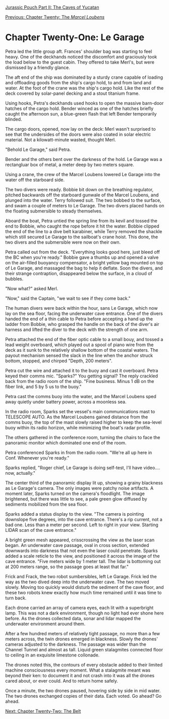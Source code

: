 [Jurassic Pouch Part II: The Caves of Yucatan](README.md)

[Previous: Chapter Twenty: The *Marcel Loubens*](ch20.md)

# Chapter Twenty-One: Le Garage

Petra led the little group aft. Frances' shoulder bag was starting to feel heavy. One of the deckhands noticed the discomfort and graciously took the load below to the guest cabin. They offered to take Merl's, but were dismissed by a friendly glance.

The aft end of the ship was dominated by a sturdy crane capable of loading and offloading goods from the ship's cargo hold, to and from land and water. At the foot of the crane was the ship's cargo hold. Like the rest of the deck covered by solar-panel decking and a stout titanium frame.

Using hooks, Petra's deckhands used hooks to open the massive barn-door hatches of the cargo hold. Bender winced as one of the hatches briefly caught the afternoon sun, a blue-green flash that left Bender temporarily blinded.

The cargo doors, opened, now lay on the deck: Merl wasn't surprised to see that the undersides of the doors were also coated in solar electric material. Not a kilowatt-minute wasted, thought Merl.

"Behold Le Garage," said Petra.

Bender and the others bent over the darkness of the hold. Le Garage was a rectangluar box of metal, a meter deep by two meters square.

Using a crane, the crew of the Marcel Loubens lowered Le Garage into the water off the starboard side.

The two divers were ready. Bobbie bit down on the breathing regulator, pitched backwards off the starboard gunwale of the Marcel Loubens, and plunged into the water. Terry followed suit. The two bobbed to the surface, and swam a couple of meters to Le Garage. The two divers placed hands on the floating submersible to steady themselves.

Aboard the boat, Petra untied the spring line from its kevil and tossed the end to Bobbie, who caught the rope before it hit the water. Bobbie clipped the end of the line to a dive belt karabiner, while Terry removed the shackle which still secured Le Garage to the sailboat's crane hoist. This done, the two divers and the submersible were now on their own.

Petra called out from the deck. "Everything looks good here, just bleed off the BC when you're ready." Bobbie gave a thumbs up and opened a valve on the air-filled buoyancy compensator, a bright yellow bag mounted on top of Le Garage, and massaged the bag to help it deflate. Soon the divers, and their strange contraption, disappeared below the surface, in a cloud of bubbles.

"Now what?" asked Merl.

"Now," said the Captain, "we wait to see if they come back."

The human divers were back within the hour, sans Le Garage, which now lay on the sea floor, facing the underwater cave entrance. One of the divers handed the end of a thin cable to Petra before accepting a hand up the ladder from Bobbie, who grasped the handle on the back of the diver's air harness and lifted the diver to the deck with the strength of one arm.

Petra attached the end of the fiber optic cable to a small bouy, and tossed a lead weight overboard, which played out a spool of piano wire from the deck as it sunk to the relatively shallow bottom of the coastal waters. The payout mechanism sensed the slack in the line when the anchor struck bottom, stopped, and chirped "Depth, 200 meters".

Petra cut the wire and attached it to the buoy and cast it overboard. Petra keyed their comms mic. "Sparks?" You getting signal? The reply crackled back from the radio room of the ship. "Fine business. Minus 1 dB on the fiber link, and 5 by 5 us to the buoy."

Petra cast the comms buoy into the water, and the Marcel Loubens sped away quietly under battery power, across a moonless sea.

In the radio room, Sparks set the vessel's main communications mast to TELESCOPE AUTO. As the Marcel Loubens gained distance from the comms buoy, the top of the mast slowly raised higher to keep the sea-level buoy within its radio horizon, while minimizing the boat's radar profile.

The others gathered in the conference room, turning the chairs to face the panoramic monitor which dominated one end of the room.

Petra conferenced Sparks in from the radio room. "We're all up here in Conf. Whenever you're ready."

Sparks replied, "Roger chief, Le Garage is doing self-test, I'll have video.... now, actually."

The center third of the panoramic display lit up, showing a grainy blackness as Le Garage's camera. The only images were patchy noise artifacts. A moment later, Sparks turned on the camera's floodlight. The image brightened, but there was little to see, a pale green glow diffused by sediments mobilized from the sea floor.

Sparks added a status display to the view. "The camera is pointing downslope five degrees, into the cave entrance. There's a rip current, not a bad one. Less than a meter per second. Left to right in your view. Starting LIDAR scan of the cave entrance."

A bright green mesh appeared, crisscrossing the view as the laser scan began. An underwater cave passage, oval in cross section, extended downwards into darkness that not even the laser could penetrate. Sparks added a scale reticle to the view, and positioned it across the image of the cave entrance. "Five meters wide by 1 meter tall. The lidar is bottoming out at 200 meters range, so the passage goes at least that far."

Frick and Frack, the two robot sumbersibles, left Le Garage. Frick led the way as the two dived deep into the underwater cave. The two moved slowly. Moving too quickly would disturb the sediment of the cave floor, and these two robots knew exactly how much time remained until it was time to turn back.

Each drone carried an array of camera eyes, each lit with a superbright lamp. This was not a dark environment, though no light had ever shone here before. As the drones collected data, sonar and lidar mapped the underwater environment around them.

After a few hundred meters of relatively tight passage, no more than a few meters across, the twin drones emerged in blackness. Slowly the drones' cameras adjusted to the darkness. The passage was wider than the Channel Tunnel and almost as tall. Liquid green stalagmites connected floor to ceiling in an exquisite limestone collonade.

The drones noted this, the contours of every obstacle added to their limited machine consciousness every moment. What a stalagmite meant was beyond their ken: to document it and not crash into it was all the drones cared about, or ever could. And to return home safely.

Once a minute, the two drones paused, hovering side by side in mid water. The two drones exchanged copies of their data. Each voted. Go ahead? Go ahead.

[Next: Chapter Twenty-Two: The Belt](ch22.md)



